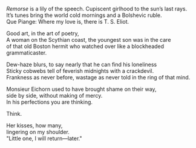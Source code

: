 _Remorse_ is a lily of the speech. Cupiscent girlhood to the sun’s last rays.  
It’s tunes bring the world cold mornings and a Bolshevic ruble.  
Que Piange: Where my love is, there is T. S. Eliot.  

Good art, in the art of poetry,  
A woman on the Scythian coast, the youngest son was in the care  
of that old Boston hermit who watched over like a blockheaded grammaticaster.  

Dew-haze blurs, to say nearly that he can find his loneliness  
Sticky cobwebs tell of feverish midnights with a crackdevil.   
Frankness as never before, wastage as never told in the ring of that mind.  

Monsieur Eichorn used to have brought shame on their way,  
side by side, without making of mercy.  
In his perfections you are thinking.  

Think.

Her kisses, how many,  
lingering on my shoulder.  
"Little one, I will return—later."  
